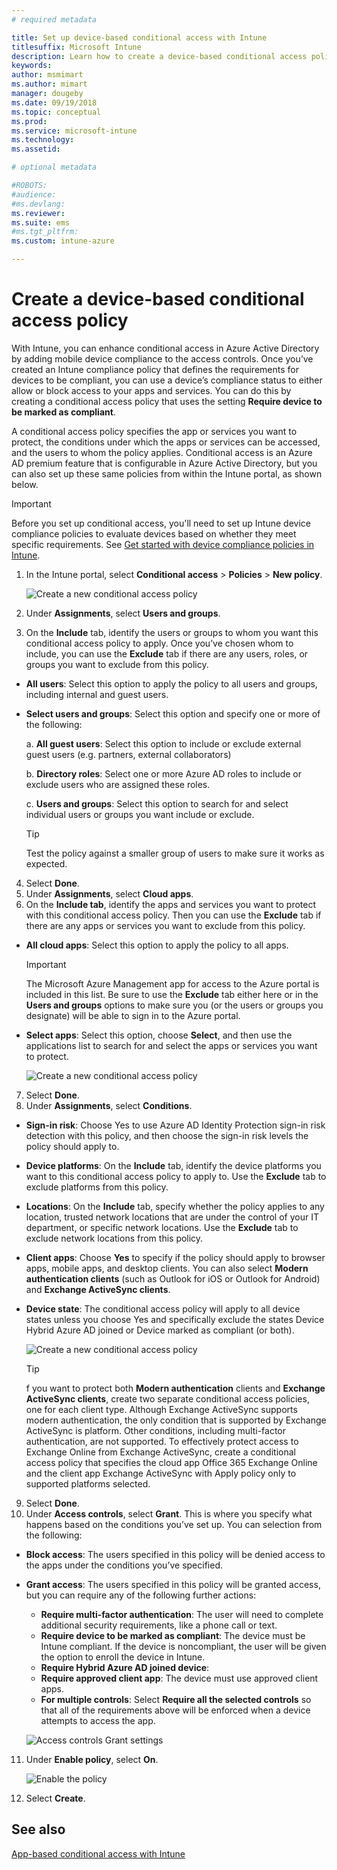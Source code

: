 ```yaml
---
# required metadata

title: Set up device-based conditional access with Intune
titlesuffix: Microsoft Intune
description: Learn how to create a device-based conditional access policy based on Microsoft Intune device compliance and mobile app management.
keywords:
author: msmimart
ms.author: mimart
manager: dougeby
ms.date: 09/19/2018
ms.topic: conceptual
ms.prod:
ms.service: microsoft-intune
ms.technology:
ms.assetid: 

# optional metadata

#ROBOTS:
#audience:
#ms.devlang:
ms.reviewer:
ms.suite: ems
#ms.tgt_pltfrm:
ms.custom: intune-azure

---
```


# Create a device-based conditional access policy

With Intune, you can enhance conditional access in Azure Active Directory by adding mobile device compliance to the access controls. Once you’ve created an Intune compliance policy that defines the requirements for devices to be compliant, you can use a device’s compliance status to either allow or block access to your apps and services. You can do this by creating a conditional access policy that uses the setting **Require device to be marked as compliant**. 

A conditional access policy specifies the app or services you want to protect, the conditions under which the apps or services can be accessed, and the users to whom the policy applies. Conditional access is an Azure AD premium feature that is configurable in Azure Active Directory, but you can also set up these same policies from within the Intune portal, as shown below. 

> [!IMPORTANT]
> Before you set up conditional access, you'll need to set up Intune device compliance policies to evaluate devices based on whether they meet specific requirements. See [Get started with device compliance policies in Intune](device-compliance-get-started.md).

1.	In the Intune portal, select **Conditional access** > **Policies** > **New policy**.
   
    ![Create a new conditional access policy](media/create-conditional-access-intune/create-ca.png)
 
2.	Under **Assignments**, select **Users and groups**. 
3.	On the **Include** tab, identify the users or groups to whom you want this conditional access policy to apply. Once you’ve chosen whom to include, you can use the **Exclude** tab if there are any users, roles, or groups you want to exclude from this policy.
  
   - **All users**: Select this option to apply the policy to all users and groups, including internal and guest users.
  
   - **Select users and groups**: Select this option and specify one or more of the following:
  
     a. **All guest users**: Select this option to include or exclude external guest users (e.g. partners, external collaborators)
      
     b. **Directory roles**: Select one or more Azure AD roles to include or exclude users who are assigned these roles.
      
     c. **Users and groups**: Select this option to search for and select individual users or groups you want include or exclude.
     
      > [!TIP]
      > Test the policy against a smaller group of users to make sure it works as expected.
4.	Select **Done**.
5.	Under **Assignments**, select **Cloud apps**. 
6.	On the **Include tab**, identify the apps and services you want to protect with this conditional access policy. Then you can use the **Exclude** tab if there are any apps or services you want to exclude from this policy.
  - **All cloud apps**: Select this option to apply the policy to all apps.
      > [!IMPORTANT]
      > The Microsoft Azure Management app for access to the Azure portal is included in this list. Be sure to use the **Exclude** tab either here or in the **Users and groups** options to make sure you (or the users or groups you designate) will be able to sign in to the Azure portal. 

  - **Select apps**: Select this option, choose **Select**, and then use the applications list to search for and select the apps or services you want to protect.
    
    ![Create a new conditional access policy](media/create-conditional-access-intune/create-ca-select-apps.png)

7.	Select **Done**.
8.	Under **Assignments**, select **Conditions**.
  - **Sign-in risk**: Choose Yes to use Azure AD Identity Protection sign-in risk detection with this policy, and then choose the sign-in risk levels the policy should apply to.
  - **Device platforms**: On the **Include** tab, identify the device platforms you want to this conditional access policy to apply to. Use the **Exclude** tab to exclude platforms from this policy.
  - **Locations**: On the **Include** tab, specify whether the policy applies to any location, trusted network locations that are under the control of your IT department, or specific network locations. Use the **Exclude** tab to exclude network locations from this policy. 
  - **Client apps**: Choose **Yes** to specify if the policy should apply to browser apps, mobile apps, and desktop clients. You can also select **Modern authentication clients** (such as Outlook for iOS or Outlook for Android) and **Exchange ActiveSync clients**.
  - **Device state**: The conditional access policy will apply to all device states unless you choose Yes and specifically exclude the states Device Hybrid Azure AD joined or Device marked as compliant (or both).
    
    ![Create a new conditional access policy](media/create-conditional-access-intune/create-ca-device-platforms.png)

     > [!TIP]
     > f you want to protect both **Modern authentication** clients and **Exchange ActiveSync clients**, create two separate conditional access policies, one for each client type. Although Exchange ActiveSync supports modern authentication, the only condition that is supported by Exchange ActiveSync is platform. Other conditions, including multi-factor authentication, are not supported. To effectively protect access to Exchange Online from Exchange ActiveSync, create a conditional access policy that specifies the cloud app Office 365 Exchange Online and the client app Exchange ActiveSync with Apply policy only to supported platforms selected.

9.	Select **Done**.
10.	Under **Access controls**, select **Grant**. This is where you specify what happens based on the conditions you’ve set up.  You can selection from the following:
  - **Block access**: The users specified in this policy will be denied access to the apps under the conditions you’ve specified.
  - **Grant access**: The users specified in this policy will be granted access, but you can require any of the following further actions:
     - **Require multi-factor authentication**: The user will need to complete additional security requirements, like a phone call or text.
     - **Require device to be marked as compliant**: The device must be Intune compliant. If the device is noncompliant, the user will be given the option to enroll the device in Intune. 
     - **Require Hybrid Azure AD joined device**:
     - **Require approved client app**: The device must use approved client apps. 
     - **For multiple controls**: Select **Require all the selected controls** so that all of the requirements above will be enforced when a device attempts to access the app.
    
    ![Access controls Grant settings](media/create-conditional-access-intune/create-ca-grant-access-settings.png)
 
11.	Under **Enable policy**, select **On**.
     
    ![Enable the policy](media/create-conditional-access-intune/enable-policy.png)

12.	Select **Create**.

## See also
[App-based conditional access with Intune](app-based-conditional-access-intune.md)